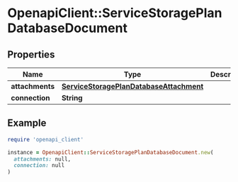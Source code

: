 # OpenapiClient::ServiceStoragePlanDatabaseDocument

## Properties

| Name | Type | Description | Notes |
| ---- | ---- | ----------- | ----- |
| **attachments** | [**ServiceStoragePlanDatabaseAttachment**](ServiceStoragePlanDatabaseAttachment.md) |  | [optional] |
| **connection** | **String** |  | [optional] |

## Example

```ruby
require 'openapi_client'

instance = OpenapiClient::ServiceStoragePlanDatabaseDocument.new(
  attachments: null,
  connection: null
)
```

